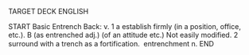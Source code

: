 TARGET DECK
ENGLISH

START
Basic
Entrench
Back: v. 1 a establish firmly (in a position, office, etc.). B (as entrenched adj.) (of an attitude etc.) Not easily modified. 2 surround with a trench as a fortification.  entrenchment n.
END
